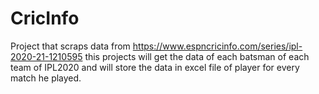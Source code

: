 # CricInfo
Project that scraps data from https://www.espncricinfo.com/series/ipl-2020-21-1210595
this projects will get the data of each batsman of each team of IPL2020 and will store the data in excel file of player for every match he played.
